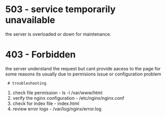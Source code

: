 # 503 - service temporarily unavailable
   the server is overloaded or down for maintenance.

# 403 - Forbidden 
   the server understand the request but cant provide aacess to the page for some reasons its usually due to permisions  issue or configuration problem 

     # troubleshooting

   1. check file permission - ls -l /var/www/html
   2. verify the nginx configuration - /etc/nginx/nginx.conf
   3. check for index file - index.html
   4.  review error logs - /var/log/nginx/error.log 
   
